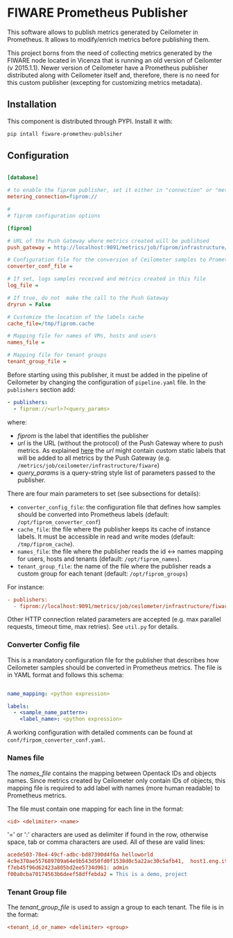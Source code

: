 # FIWARE Prometheus Publisher
This software allows to publish metrics generated by Ceilometer in Prometheus. It allows to modify/enrich metrics before publishing them.

This project borns from the need of collecting metrics generated by the FIWARE node located in Vicenza that is running an old version of Ceilomter (v 2015.1.1). Newer version of Ceilometer have a Prometheus publisher distributed along with Ceilometer itself and, therefore, there is no need for this custom publisher (excepting for customizing metrics metadata).


## Installation
This component is distributed through PYPI. Install it with:
```bash
pip intall fiware-prometheu-publsiher
```



## Configuration



```ini

[database]

# to enable the fiprom publisher, set it either in "connection" or "metering_connection" in the databse group
metering_connection=fiprom://

#
# fiprom configuration options

[fiprom]

# URL of the Push Gateway where metrics created will be publihsed
push_gateway = http://localhost:9091/metrics/job/fiprom/infrastructure/fiware

# Configuration file for the conversion of Ceilometer samples to Prometheus metrics
converter_conf_file =

# If set, logs samples received and metrics created in this file
log_file =

# If true, do not  make the call to the Push Gateway
dryrun = False

# Customize the location of the labels cache
cache_file=/tmp/fiprom.cache

# Mapping file for names of VMs, hosts and users
names_file =

# Mapping file for tenant groups
tenant_group_file =

```





Before starting using this publisher, it must be added in the pipeline of Ceilometer by changing the configuration of `pipeline.yaml` file. In the `publishers` section add:

```yaml
- publishers:
  - fiprom://<url>?<query_params>
```
where:

- *fiprom* is the label that identifies the publisher
- *url* is the URL (without the protocol) of the Push Gateway where to push metrics. As explained [here](https://github.com/prometheus/pushgateway#url) the *url* might contain custom static labels that will be added to all metrics by the Push Gateway (e.g. `/metrics/job/ceilometer/infrastructure/fiware`)
- *query_params* is a query-string style list of parameters passed to the publisher.

There are four main parameters to set (see subsections for details):

- `converter_config_file`: the configuration file that defines how samples should be converted into Prometheus labels (default: `/opt/fiprom_converter_conf`)
- `cache_file`: the file where the publisher keeps its cache of instance labels. It must be accessible in read and write modes (default: `/tmp/fiprom_cache`).
- `names_file`: the file where the publisher reads the id <-> names mapping for users, hosts and tenants (default: `/opt/fiprom_names`).
- `tenant_group_file`: the name of the file  where the publisher reads a custom group for each tenant (default: `/opt/fiprom_groups`)

For instance:
```ini
- publishers:
  - fiprom://localhost:9091/metrics/job/ceilometer/infrastructure/fiware?converter_conf_file=/home/fiware/fiprom_converter.yaml&names_file=/home/fiware/names.conf

```
Other HTTP connection related parameters are accepted (e.g. max parallel requests, timeout time, max retries). See `util.py` for details.

### Converter Config file
This is a mandatory configuration file for the publisher that describes how Ceilometer samples should be converted in Prometheus metrics. The file is in YAML format and follows this schema:
```yaml

name_mapping: <python expression>

labels:
  - <sample_name_pattern>:
    <label_name>: <python expression>
```

A working configuration with detailed comments can be found at `conf/firpom_converter_conf.yaml`.

### Names file

The *names_file* contains the mapping between Opentack IDs and objects names. Since metrics created by Ceilometer only contain IDs of objects, this mapping file is required to add label with names (more human readable) to Prometheus metrics.

The file must contain one mapping for each line in the format:
```ini
<id> <delimiter> <name>
```
'=' or ':' characters are used as delimiter if found in the row, otherwise space, tab or comma characters are used. All of these are valid lines:
```ini
acede503-78e4-49cf-adbc-bd87390d4f6a helloworld
4c9e370ae557689709a64e9b543d50fd0f1538d0c5a22ac30c5afb41,  host1.eng.it
f7eb45f96d62423a805bd2ee5734d961: admin
f00a0cba70174563b6deef58dffebda2 = This is a demo, project 
```

### Tenant Group file
The *tenant_group_file* is used to assign a group to each tenant. The file is in the format:
```ini
<tenant_id_or_name> <delimiter> <group>
```


